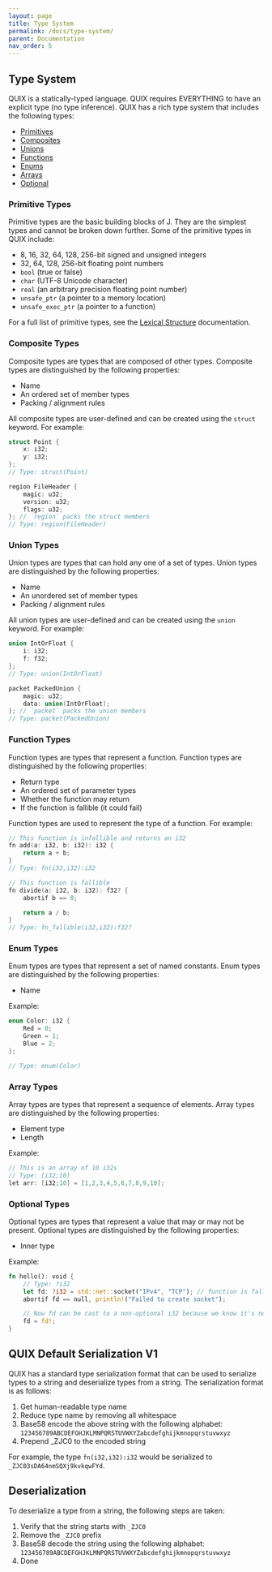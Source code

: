 ```yaml
---
layout: page
title: Type System
permalink: /docs/type-system/
parent: Documentation
nav_order: 5
---
```


Type System
---

QUIX is a statically-typed language. QUIX requires EVERYTHING to have an explicit type (no type inference). QUIX has a rich type system that includes the following types:

- [Primitives](#primitive-types)
- [Composites](#composite-types)
- [Unions](#union-types)
- [Functions](#function-types)
- [Enums](#enum-types)
- [Arrays](#array-types)
- [Optional](#optional-types)

### Primitive Types
Primitive types are the basic building blocks of J. They are the simplest types and cannot be broken down further. Some of the primitive types in QUIX include:
- 8, 16, 32, 64, 128, 256-bit signed and unsigned integers
- 32, 64, 128, 256-bit floating point numbers
- `bool` (true or false)
- `char` (UTF-8 Unicode character)
- `real` (an arbitrary precision floating point number)
- `unsafe_ptr` (a pointer to a memory location)
- `unsafe_exec_ptr` (a pointer to a function)

For a full list of primitive types, see the [Lexical Structure](/docs/lexical-structure/#primitive-types) documentation.

### Composite Types
Composite types are types that are composed of other types. Composite types are distinguished by the following properties:
- Name
- An ordered set of member types
- Packing / alignment rules

All composite types are user-defined and can be created using the `struct` keyword. For example:
```c
struct Point {
    x: i32;
    y: i32;
};
// Type: struct(Point)

region FileHeader {
    magic: u32;
    version: u32;
    flags: u32;
}; // `region` packs the struct members
// Type: region(FileHeader)
```

### Union Types
Union types are types that can hold any one of a set of types. Union types are distinguished by the following properties:
- Name
- An unordered set of member types
- Packing / alignment rules

All union types are user-defined and can be created using the `union` keyword. For example:
```c
union IntOrFloat {
    i: i32;
    f: f32;
};
// Type: union(IntOrFloat)

packet PackedUnion {
    magic: u32;
    data: union(IntOrFloat);
}; // `packet` packs the union members
// Type: packet(PackedUnion)
```
### Function Types
Function types are types that represent a function. Function types are distinguished by the following properties:
- Return type
- An ordered set of parameter types
- Whether the function may return
- If the function is fallible (it could fail)

Function types are used to represent the type of a function. For example:
```c
// This function is infallible and returns an i32
fn add(a: i32, b: i32): i32 {
    return a + b;
}
// Type: fn(i32,i32):i32

// This function is fallible
fn divide(a: i32, b: i32): f32? {
    abortif b == 0;

    return a / b;
}
// Type: fn_fallible(i32,i32):f32?
```

### Enum Types
Enum types are types that represent a set of named constants. Enum types are distinguished by the following properties:
- Name

Example:
```c
enum Color: i32 {
    Red = 0;
    Green = 1;
    Blue = 2;
};

// Type: enum(Color)
```

### Array Types
Array types are types that represent a sequence of elements. Array types are distinguished by the following properties:
- Element type
- Length

Example:
```c
// This is an array of 10 i32s
// Type: [i32;10]
let arr: [i32;10] = [1,2,3,4,5,6,7,8,9,10];

```

### Optional Types
Optional types are types that represent a value that may or may not be present. Optional types are distinguished by the following properties:
- Inner type

Example:
```rs
fn hello(): void {
    // Type: ?i32
    let fd: ?i32 = std::net::socket("IPv4", "TCP"); // function is fallible
    abortif fd == null, println!("Failed to create socket");

    // Now fd can be cast to a non-optional i32 because we know it's not null
    fd = fd!;
}
```

## QUIX Default Serialization V1
QUIX has a standard type serialization format that can be used to serialize types to a string and deserialize types from a string. The serialization format is as follows:
1. Get human-readable type name
1. Reduce type name by removing all whitespace
1. Base58 encode the above string with the following alphabet: `123456789ABCDEFGHJKLMNPQRSTUVWXYZabcdefghijkmnopqrstuvwxyz`
1. Prepend _ZJC0 to the encoded string

For example, the type `fn(i32,i32):i32` would be serialized to `_ZJC03sDA64nmSQXj9kvkqwFYd`.

## Deserialization
To deserialize a type from a string, the following steps are taken:
1. Verify that the string starts with `_ZJC0`
1. Remove the `_ZJC0` prefix
1. Base58 decode the string using the following alphabet: `123456789ABCDEFGHJKLMNPQRSTUVWXYZabcdefghijkmnopqrstuvwxyz`
1. Done    